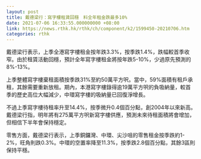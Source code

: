 ```yaml
---
layout: post
title: 戴德梁行：寫字樓租賃回穩　料全年租金跌最多10%
date: 2021-07-06 16:33:55.000000000 +08:00
link: https://news.rthk.hk/rthk/ch/component/k2/1599450-20210706.htm
categories: rthk
---
```


戴德梁行表示，上季全港寫字樓租金按年跌3.3%，按季跌1.4%，跌幅較首季收窄。由於租賃活動回穩，預計全年寫字樓租金將按年跌5-10%，少過原先預測的8%-13%。

上季整體寫字樓棄租面積按季跌31%至約50萬平方呎。當中，59%面積有租戶承租，其餘需要重新放租。期內，本港寫字樓錄得逾19萬平方呎的負吸納量，較首季的歷史高位大幅減少，中環寫字樓的吸納量已回復淨增長。

不過上季寫字樓待租率升至14.4%，按季微升0.4個百分點，創2004年以來新高。戴德梁行指，明年將有275萬平方呎新寫字樓供應，預測未來待租面積將會增加，但相信下半年會保持穩定。

零售方面，戴德梁行表示，上季銅鑼灣、中環、尖沙咀的零售租金按季跌約1-2%，旺角則跌0.3%。中環的空置率降至11.3%，按季跌2.8個百分點，其餘3區則保持平穩。
